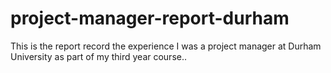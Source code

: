 # project-manager-report-durham
This is the report record the experience I was a project manager at Durham University as part of my third year course..
